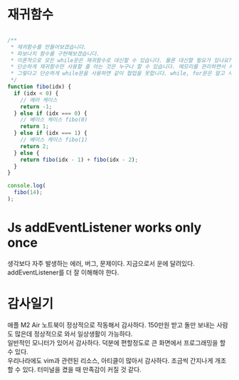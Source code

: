 
# 재귀함수

```JavaScript

/**
 * 재귀함수를 만들어보겠습니다.
 * 파보나치 함수를 구현해보겠습니다.
 * 이론적으로 모든 while문은 재귀함수로 대신할 수 있습니다. 물론 대신할 필요가 있나요?
 * 단순하게 재귀함수만 사용할 줄 아는 것은 누구나 할 수 있습니다. 메모리를 관리하면서 사용할 수 있어야 의미가 있습니다.
 * 그렇다고 단순하게 while문을 사용하면 같이 협업을 못합니다. while, for문은 알고 사용을 안 하는 것입니다. 
 */
function fibo(idx) {
  if (idx < 0) {
    // 에러 케이스
    return -1;
  } else if (idx === 0) {
    // 베이스 케이스 fibo(0)
    return 1;
  } else if (idx === 1) {
    // 베이스 케이스 fibo(1)
    return 2;
  } else {
    return fibo(idx - 1) + fibo(idx - 2);
  }
}

console.log(
  fibo(14);
);
```

# Js addEventListener works only once

생각보다 자주 발생하는 에러, 버그, 문제이다.
지금으로서 운에 달려있다. addEventListener를 더 잘 이해해야 한다.

# 감사일기
애플 M2 Air 노트북이 정상적으로 작동해서 감사하다. 150만원 받고 돌만 보내는 사람도 많은데 정상적으로 와서 일상생활이 가능하다.   
일반적인 모니터가 있어서 감사하다. 덕분에 편할정도로 큰 화면에서 프로그래밍을 할 수 있다.   
우리나라에도 vim과 관련된 리소스, 아티클이 많아서 감사하다. 조금씩 간지나게 개조할 수 있다. 터미널을 켰을 때 만족감이 커질 것 같다.   



